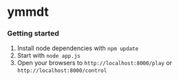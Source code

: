 # ymmdt

### Getting started
1. Install node dependencies with `npm update`
2. Start with `node app.js`
3. Open your browsers to `http://localhost:8000/play` or `http://localhost:8000/control`
